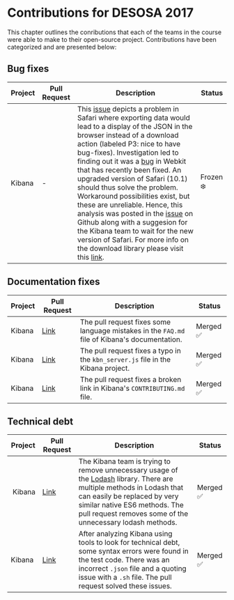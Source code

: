 # Contributions for DESOSA 2017

This chapter outlines the conributions that each of the teams in the course were able to make to their open-source project. Contributions have been categorized and are presented below:

## Bug fixes
| Project | Pull Request | Description | Status |
| ------- | ------------ | ----------- | ------ |
| Kibana | - | This [issue](https://github.com/elastic/kibana/issues/9108) depicts a problem in Safari where exporting data would lead to a display of the JSON in the browser instead of a download action (labeled P3: nice to have bug-fixes). Investigation led to finding out it was a [bug](https://bugs.webkit.org/show_bug.cgi?id=102914) in Webkit that has recently been fixed. An upgraded version of Safari (10.1) should thus solve the problem. Workaround possibilities exist, but these are unreliable. Hence, this analysis was posted in the [issue](https://github.com/elastic/kibana/issues/9108) on Github along with a suggesion for the Kibana team to wait for the new version of Safari. For more info on the download library please visit this [link](eligrey/FileSaver.js#12). | Frozen :snowflake: |

## Documentation fixes
| Project | Pull Request | Description | Status |
| ------- | ------------ | ----------- | ------ |
| Kibana | [Link](https://github.com/elastic/kibana/pull/10709) | The pull request fixes some language mistakes in the `FAQ.md` file of Kibana's documentation. | Merged :white_check_mark: |
| Kibana | [Link](https://github.com/elastic/kibana/pull/10714) | The pull request fixes a typo in the `kbn_server.js` file in the Kibana project. | Merged :white_check_mark: |
| Kibana | [Link](https://github.com/elastic/kibana/pull/10715) | The pull request fixes a broken link in Kibana's `CONTRIBUTING.md` file. | Merged :white_check_mark: |

## Technical debt
| Project | Pull Request | Description | Status |
| ------- | ------------ | ----------- | ------ |
| Kibana | [Link](https://github.com/elastic/kibana/pull/10746) | The Kibana team is trying to remove unnecessary usage of the [Lodash](https://lodash.com) library. There are multiple methods in Lodash that can easily be replaced by very similar native ES6 methods. The pull request removes some of the unnecessary lodash methods. | Merged :white_check_mark: |
| Kibana | [Link](https://github.com/elastic/kibana/pull/10747) | After analyzing Kibana using tools to look for technical debt, some syntax errors were found in the test code. There was an incorrect `.json` file and a quoting issue with a `.sh` file. The pull request solved these issues. | Merged :white_check_mark: |